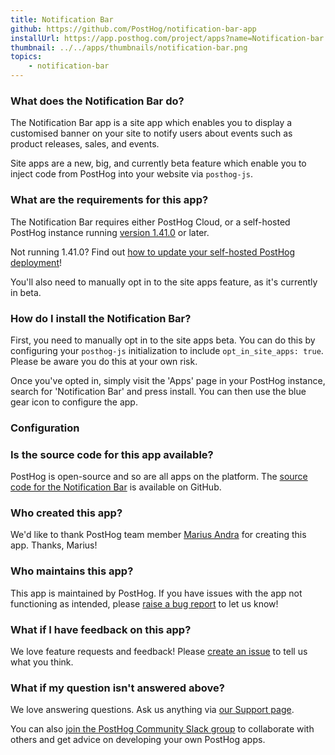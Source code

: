 ```yaml
---
title: Notification Bar
github: https://github.com/PostHog/notification-bar-app
installUrl: https://app.posthog.com/project/apps?name=Notification-bar
thumbnail: ../../apps/thumbnails/notification-bar.png
topics:
    - notification-bar
---
```


### What does the Notification Bar do?

The Notification Bar app is a site app which enables you to display a customised banner on your site to notify users about events such as product releases, sales, and events. 

Site apps are a new, big, and currently beta feature which enable you to inject code from PostHog into your website via `posthog-js`.

### What are the requirements for this app?

The Notification Bar requires either PostHog Cloud, or a self-hosted PostHog instance running [version 1.41.0](https://posthog.com/blog/the-posthog-array-1-41-0#one-more-thing-site-apps) or later.

Not running 1.41.0? Find out [how to update your self-hosted PostHog deployment](https://posthog.com/docs/runbook/upgrading-posthog)!

You'll also need to manually opt in to the site apps feature, as it's currently in beta.

### How do I install the Notification Bar?

First, you need to manually opt in to the site apps beta. You can do this by configuring your `posthog-js` initialization to include `opt_in_site_apps: true`. Please be aware you do this at your own risk.

Once you've opted in, simply visit the 'Apps' page in your PostHog instance, search for 'Notification Bar' and press install. You can then use the blue gear icon to configure the app. 

### Configuration

<AppParameters />

### Is the source code for this app available?

PostHog is open-source and so are all apps on the platform. The [source code for the Notification Bar](https://github.com/PostHog/notification-bar-app) is available on GitHub.

### Who created this app?

We'd like to thank PostHog team member [Marius Andra](https://github.com/mariusandra) for creating this app. Thanks, Marius!

### Who maintains this app?

This app is maintained by PostHog. If you have issues with the app not functioning as intended, please [raise a bug report](https://github.com/PostHog/posthog/issues/new?assignees=&labels=bug&template=bug_report.md) to let us know!

### What if I have feedback on this app?

We love feature requests and feedback! Please [create an issue](https://github.com/PostHog/posthog/issues/new?assignees=&labels=enhancement%2C+feature&template=feature_request.md) to tell us what you think.

### What if my question isn't answered above?

We love answering questions. Ask us anything via [our Support page](/questions).

You can also [join the PostHog Community Slack group](/slack) to collaborate with others and get advice on developing your own PostHog apps.
